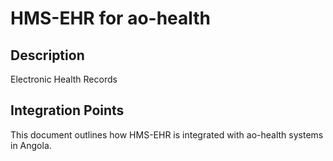 # HMS-EHR for ao-health

## Description

Electronic Health Records

## Integration Points

This document outlines how HMS-EHR is integrated with ao-health systems in Angola.
